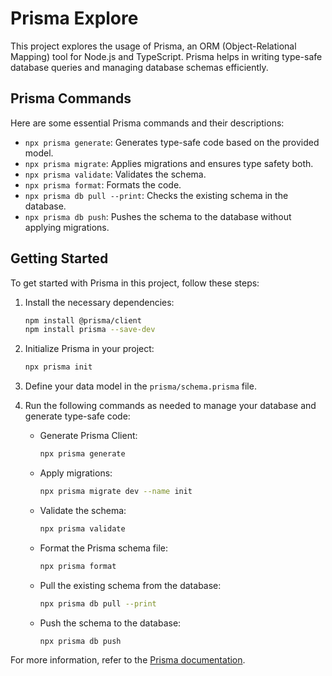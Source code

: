 # Prisma Explore

This project explores the usage of Prisma, an ORM (Object-Relational Mapping) tool for Node.js and TypeScript. Prisma helps in writing type-safe database queries and managing database schemas efficiently.

## Prisma Commands

Here are some essential Prisma commands and their descriptions:

- `npx prisma generate`: Generates type-safe code based on the provided model.
- `npx prisma migrate`: Applies migrations and ensures type safety both.
- `npx prisma validate`: Validates the schema.
- `npx prisma format`: Formats the code.
- `npx prisma db pull --print`: Checks the existing schema in the database.
- `npx prisma db push`: Pushes the schema to the database without applying migrations.

## Getting Started

To get started with Prisma in this project, follow these steps:

1. Install the necessary dependencies:

   ```sh
   npm install @prisma/client
   npm install prisma --save-dev
   ```

2. Initialize Prisma in your project:

   ```sh
   npx prisma init
   ```

3. Define your data model in the `prisma/schema.prisma` file.

4. Run the following commands as needed to manage your database and generate type-safe code:

   - Generate Prisma Client:

     ```sh
     npx prisma generate
     ```

   - Apply migrations:

     ```sh
     npx prisma migrate dev --name init
     ```

   - Validate the schema:

     ```sh
     npx prisma validate
     ```

   - Format the Prisma schema file:

     ```sh
     npx prisma format
     ```

   - Pull the existing schema from the database:

     ```sh
     npx prisma db pull --print
     ```

   - Push the schema to the database:
     ```sh
     npx prisma db push
     ```

For more information, refer to the [Prisma documentation](https://www.prisma.io/docs/).

